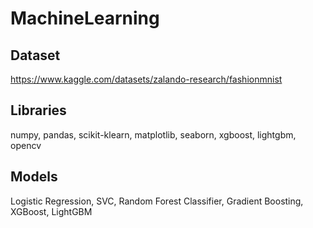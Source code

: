# MachineLearning

## Dataset
https://www.kaggle.com/datasets/zalando-research/fashionmnist

## Libraries
numpy, pandas, scikit-klearn, matplotlib, seaborn, xgboost, lightgbm, opencv

## Models
Logistic Regression, SVC, Random Forest Classifier, Gradient Boosting, XGBoost, LightGBM
